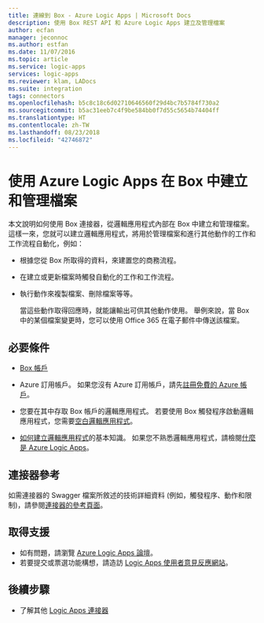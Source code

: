 ```yaml
---
title: 連線到 Box - Azure Logic Apps | Microsoft Docs
description: 使用 Box REST API 和 Azure Logic Apps 建立及管理檔案
author: ecfan
manager: jeconnoc
ms.author: estfan
ms.date: 11/07/2016
ms.topic: article
ms.service: logic-apps
services: logic-apps
ms.reviewer: klam, LADocs
ms.suite: integration
tags: connectors
ms.openlocfilehash: b5c8c18c6d02710646560f29d4bc7b5784f730a2
ms.sourcegitcommit: b5ac31eeb7c4f9be584bb0f7d55c5654b74404ff
ms.translationtype: HT
ms.contentlocale: zh-TW
ms.lasthandoff: 08/23/2018
ms.locfileid: "42746872"
---
```

# <a name="create-and-manage-files-in-box-with-azure-logic-apps"></a>使用 Azure Logic Apps 在 Box 中建立和管理檔案

本文說明如何使用 Box 連接器，從邏輯應用程式內部在 Box 中建立和管理檔案。 這樣一來，您就可以建立邏輯應用程式，將用於管理檔案和進行其他動作的工作和工作流程自動化，例如：

* 根據您從 Box 所取得的資料，來建置您的商務流程。 

* 在建立或更新檔案時觸發自動化的工作和工作流程。

* 執行動作來複製檔案、刪除檔案等等。 

  當這些動作取得回應時，就能讓輸出可供其他動作使用。 
  舉例來說，當 Box 中的某個檔案變更時，您可以使用 Office 365 在電子郵件中傳送該檔案。

## <a name="prerequisites"></a>必要條件

* [Box 帳戶](https://www.box.com/home)

* Azure 訂用帳戶。 如果您沒有 Azure 訂用帳戶，請先<a href="https://azure.microsoft.com/free/" target="_blank">註冊免費的 Azure 帳戶</a>。 

* 您要在其中存取 Box 帳戶的邏輯應用程式。 若要使用 Box 觸發程序啟動邏輯應用程式，您需要[空白邏輯應用程式](../logic-apps/quickstart-create-first-logic-app-workflow.md)。 

* [如何建立邏輯應用程式](../logic-apps/quickstart-create-first-logic-app-workflow.md)的基本知識。
如果您不熟悉邏輯應用程式，請檢閱[什麼是 Azure Logic Apps](../logic-apps/logic-apps-overview.md)。

## <a name="connector-reference"></a>連接器參考

如需連接器的 Swagger 檔案所敘述的技術詳細資料 (例如，觸發程序、動作和限制)，請參閱[連接器的參考頁面](/connectors/box/)。 

## <a name="get-support"></a>取得支援

* 如有問題，請瀏覽 [Azure Logic Apps 論壇](https://social.msdn.microsoft.com/Forums/en-US/home?forum=azurelogicapps)。
* 若要提交或票選功能構想，請造訪 [Logic Apps 使用者意見反應網站](http://aka.ms/logicapps-wish)。

## <a name="next-steps"></a>後續步驟

* 了解其他 [Logic Apps 連接器](../connectors/apis-list.md)